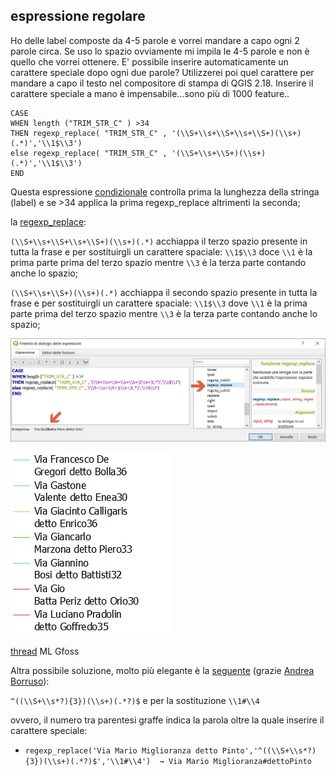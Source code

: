 ## espressione regolare

Ho delle label composte da 4-5 parole e vorrei mandare a capo ogni 2 parole
circa. Se uso lo spazio ovviamente mi impila le 4-5 parole e non è quello
che vorrei ottenere. 
E' possibile inserire automaticamente un carattere speciale dopo ogni due
parole? 
Utilizzerei poi quel carattere per mandare a capo il testo nel compositore
di stampa di QGIS 2.18.
Inserire il carattere speciale a mano è impensabile...sono più di 1000
feature..

```
CASE 
WHEN length ("TRIM_STR_C" ) >34
THEN regexp_replace( "TRIM_STR_C" , '(\\S+\\s+\\S+\\s+\\S+)(\\s+)(.*)','\\1$\\3') 
else regexp_replace( "TRIM_STR_C" , '(\\S+\\s+\\S+)(\\s+)(.*)','\\1$\\3') 
END
```

Questa espressione [condizionale](/gr_funzioni/condizioni/funzioni/case.md) controlla prima la lunghezza della stringa (label) e se >34 applica la prima regexp_replace altrimenti la seconda;

la [regexp_replace](/gr_funzioni/stringhe_di_testo/funzioni/regexp_replace.md):

`(\\S+\\s+\\S+\\s+\\S+)(\\s+)(.*)` acchiappa il terzo spazio presente in tutta la frase e per sostituirgli un carattere spaciale: `\\1$\\3` doce `\\1` è la prima parte prima del terzo spazio mentre `\\3` è la terza parte contando anche lo spazio;

`(\\S+\\s+\\S+)(\\s+)(.*)` acchiappa il secondo spazio presente in tutta la frase e per sostituirgli un carattere spaciale: `\\1$\\3` dove `\\1` è la prima parte prima del terzo spazio mentre `\\3` è la terza parte contando anche lo spazio;

![tema](/img/esempi/espressione_regolare/espressione_reg1.png)

![tema](/img/esempi/espressione_regolare/espressione_reg2.png)

[thread]([http://gfoss-geographic-free-and-open-source-software-italian-mailing.3056002.n2.nabble.com/Inserimento-automatico-di-un-carattere-speciale-td7597982.html](http://gfoss-geographic-free-and-open-source-software-italian-mailing.3056002.n2.nabble.com/Inserimento-automatico-di-un-carattere-speciale-td7597982.html))  ML Gfoss

Altra possibile soluzione, molto più elegante è la [seguente](https://regex101.com/r/ZrERha/4) (grazie [Andrea Borruso](https://twitter.com/aborruso?lang=it)):

`^((\\S+\\s*?){3})(\\s+)(.*?)$` e per la sostituzione `\\1#\\4`

ovvero, il numero tra parentesi graffe indica la parola oltre la quale inserire il carattere speciale:

* `regexp_replace('Via Mario Miglioranza detto Pinto','^((\\S+\\s*?){3})(\\s+)(.*?)$','\\1#\\4')  → Via Mario Miglioranza#dettoPinto`
